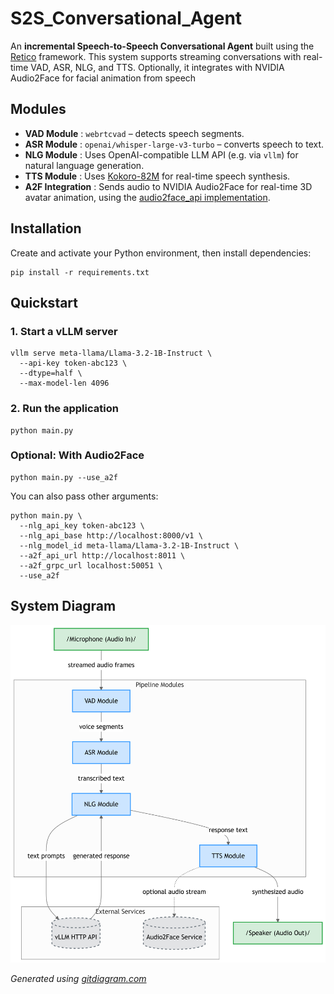 # S2S_Conversational_Agent

An **incremental Speech-to-Speech Conversational Agent** built using the [Retico](https://github.com/retico-team/retico) framework. This system supports streaming conversations with real-time VAD, ASR, NLG, and TTS. Optionally, it integrates with NVIDIA Audio2Face for facial animation from speech

## Modules

- **VAD Module** : `webrtcvad` – detects speech segments.
- **ASR Module** : `openai/whisper-large-v3-turbo` – converts speech to text.
- **NLG Module** : Uses OpenAI-compatible LLM API (e.g. via `vllm`) for natural language generation.
- **TTS Module** : Uses [Kokoro-82M]() for real-time speech synthesis.
- **A2F Integration** : Sends audio to NVIDIA Audio2Face for real-time 3D avatar animation, using the [audio2face_api implementation](https://github.com/oussama-sil/audio2face_api).

## Installation

Create and activate your Python environment, then install dependencies:

```
pip install -r requirements.txt

```

## Quickstart

### 1. Start a vLLM server

```
vllm serve meta-llama/Llama-3.2-1B-Instruct \
  --api-key token-abc123 \
  --dtype=half \
  --max-model-len 4096
```

### 2. Run the application

```
python main.py

```

### Optional: With Audio2Face

```
python main.py --use_a2f

```

You can also pass other arguments:

```
python main.py \
  --nlg_api_key token-abc123 \
  --nlg_api_base http://localhost:8000/v1 \
  --nlg_model_id meta-llama/Llama-3.2-1B-Instruct \
  --a2f_api_url http://localhost:8011 \
  --a2f_grpc_url localhost:50051 \
  --use_a2f

```

## System Diagram

![System Diagram](./assets/diagram.png)

_Generated using [gitdiagram.com](https://gitdiagram.com/)_
